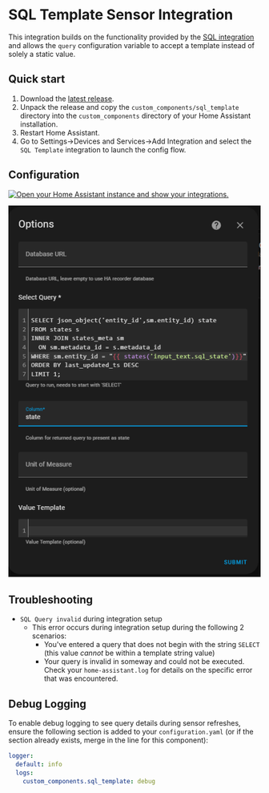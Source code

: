 # SQL Template Sensor Integration

This integration builds on the functionality provided by the [SQL integration](https://www.home-assistant.io/integrations/sql) and allows the `query` configuration variable to accept a template instead of solely a static value.

## Quick start

1. Download the
   [latest release](https://github.com/oxtn/ha-sql-template/releases/latest).
2. Unpack the release and copy the `custom_components/sql_template` directory
   into the `custom_components` directory of your Home Assistant
   installation.
3. Restart Home Assistant.
4. Go to Settings->Devices and Services->Add Integration and select the `SQL Template` integration to launch the config flow.

## Configuration
[![Open your Home Assistant instance and show your integrations.](https://my.home-assistant.io/badges/integrations.svg)](https://my.home-assistant.io/redirect/integrations/)

<img src="https://raw.githubusercontent.com/oxtn/ha-sql-template/main/images/config_flow.png">

## Troubleshooting

* `SQL Query invalid` during integration setup
    * This error occurs during integration setup during the following 2 scenarios:
        * You've entered a query that does not begin with the string `SELECT` (this value *cannot* be within a template string value)
        * Your query is invalid in someway and could not be executed.  Check your `home-assistant.log` for details on the specific error that was encountered.

## Debug Logging

To enable debug logging to see query details during sensor refreshes, ensure the following section is added to your `configuration.yaml` (or if the section already exists, merge in the line for this component):

```yaml
logger:
  default: info
  logs:
    custom_components.sql_template: debug
```